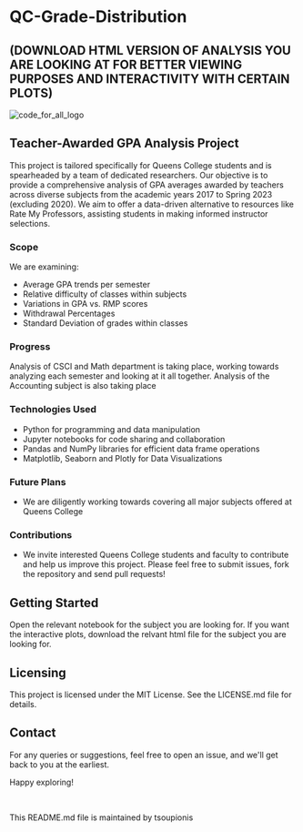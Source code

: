# QC-Grade-Distribution 
## (DOWNLOAD HTML VERSION OF ANALYSIS YOU ARE LOOKING AT FOR BETTER VIEWING PURPOSES AND INTERACTIVITY WITH CERTAIN PLOTS)

![code_for_all_logo](https://github.com/QC-Data-Science/QC-Grade-Distribution/assets/106792922/6a17a832-d2d2-49b0-819a-73a49a3a2759)


## Teacher-Awarded GPA Analysis Project
This project is tailored specifically for Queens College students and is spearheaded by a team of dedicated researchers. Our objective is to provide a comprehensive analysis of GPA averages awarded by teachers across diverse subjects from the academic years 2017 to Spring 2023 (excluding 2020). We aim to offer a data-driven alternative to resources like Rate My Professors, assisting students in making informed instructor selections. 

### Scope
We are examining:

- Average GPA trends per semester
- Relative difficulty of classes within subjects
- Variations in GPA vs. RMP scores
- Withdrawal Percentages
- Standard Deviation of grades within classes

### Progress
Analysis of CSCI and Math department is taking place, working towards analyzing each semester and looking at it all together. Analysis of the Accounting subject is also taking place 

### Technologies Used
- Python for programming and data manipulation
- Jupyter notebooks for code sharing and collaboration
- Pandas and NumPy libraries for efficient data frame operations
- Matplotlib, Seaborn and Plotly for Data Visualizations

### Future Plans
- We are diligently working towards covering all major subjects offered at Queens College

### Contributions
- We invite interested Queens College students and faculty to contribute and help us improve this project. Please feel free to submit issues, fork the repository and send pull requests!

## Getting Started
Open the relevant notebook for the subject you are looking for. If you want the interactive plots, download the relvant html file for the subject you are looking for.  

## Licensing
This project is licensed under the MIT License. See the LICENSE.md file for details.

## Contact
For any queries or suggestions, feel free to open an issue, and we'll get back to you at the earliest.

Happy exploring!

<br>

This README.md file is maintained by tsoupionis
